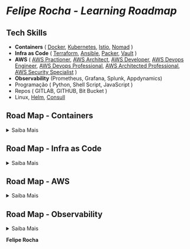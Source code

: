 # _Felipe Rocha - Learning Roadmap_

## Tech Skills

- **Containers** ( [Docker](#docker), [Kubernetes](#kubernetes), [Istio](#istio), [Nomad](#nomad) )
- **Infra as Code** ( [Terraform](#terraform), [Ansible](#ansible), [Packer](#packer), [Vault](#vault) )
- **AWS** ( [AWS Practioner](#awspractioner), [AWS Architect](#awsarchitect), [AWS Developer](#awsdeveloper), [AWS Devops Engineer](#awsdevopsprofessional), [AWS Devops Professional](#awsdevopsprofessional), [AWS Architected Professional](#awsarchitectedprofessional), [AWS Security Specialist](#awssecurityspecialist) )
- **Observability** (Prometheus, Grafana, Splunk, Appdynamics) 
- Programação ( Python, Shell Script, JavaScript )
- Repos ( GITLAB, GITHUB, Bit Bucket )
- Linux, [Helm](https://github.com/badtuxx/DescomplicandoHelm), [Consull](https://www.hashicorp.com/certification/consul-associate)
  
## Road Map - Containers

<details><summary>Saiba Mais</summary>
<p>

> Diagrama de evolução das Skills de Containers:

```mermaid
graph TD;
    Docker-->Kubernetes
    Docker-->Nomad;
    Docker-->Istio;
```

### <a id="docker" />Docker Certification - DCA

| Ação | Motivo | Inicio |Status |
| ------ | ------ | ------ | ------ |
| [Descomplicando Docker](https://www.linuxtips.io/products/descomplicando-o-docker) | Aprendendo Docker | 06/2022 | :white_check_mark: |
| [Fazer o Get Started do Docker](https://docs.docker.com/) | Aprimorando conhecimentos de Docker | Em definição | :white_large_square: |
| [Ler artigos da certificação](https://medium.com/@cristianvitortrucco/docker-dca-8be5bb09eb44) e [livro Descomplicando Docker](https://github.com/Furipe09/DescomplicandoDocker) | Aprender mais sobre a certificação | Em definição | :white_large_square: |
| [Simulados da Prova](https://www.amazon.com.br/Docker-Certified-Associate-Practice-Tests-ebook/dp/B07NCLGJJ3) | Preparação para a certificação DCA | Em definição | :white_large_square: |
| [Prova da Certificação](https://www.amazon.com.br/Docker-Certified-Associate-Practice-Tests-ebook/dp/B07NCLGJJ3) | Fechando um ciclo | Em definição | :white_large_square: |

### Kubernetes Certification - <a id="kubernetes" />

| Ação | Motivo | Inicio |Status |
| ------ | ------ | ------ | ------ |
| [Descomplicando Kubernetes](https://www.linuxtips.io/products/descomplicando-o-kubernetes) | Aprendendo Kubernetes | Em definição | :white_large_square: |
| [Fazer o Get Started do Kubernetes](https://) | Aprimorando conhecimentos de Kubernetes | Em definição | :white_large_square: |
| [Ler artigos da certificação]([https://](https://github.com/badtuxx/DescomplicandoKubernetes)) | Aprender mais sobre a certificação | Em definição | :white_large_square: |
| [Simulados da Prova](https://) | Preparação para a certificação  | Em definição | :white_large_square: |
| [Prova da Certificação](https://) | Fechando um ciclo | Em definição | :white_large_square: |
  
### Istio Certification - <a id="istio" />

| Ação | Motivo | Inicio |Status |
| ------ | ------ | ------ | ------ |
| [Descomplicando Istio](https://www.linuxtips.io/products/descomplicando-o-istio) | Aprendendo Istio | Em definição | :white_large_square: |
| [Fazer o Get Started do Kubernetes](https://) | Aprimorando conhecimentos de Istio | Em definição | :white_large_square: |
| [Ler artigos da certificação](https://) | Aprender mais sobre a certificação | Em definição | :white_large_square: |
| [Simulados da Prova](https://) | Preparação para a certificação  | Em definição | :white_large_square: |
| [Prova da Certificação](https://) | Fechando um ciclo | Em definição | :white_large_square: |

### Nomad Certification - <a id="nomad" />

| Ação | Motivo | Inicio |Status |
| ------ | ------ | ------ | ------ |
| [Descomplicando Nomad](https://) | Aprendendo Nomad | Em definição | :white_large_square: |
| [Fazer o Get Started do Nomad](https://) | Aprimorando conhecimentos de Nomad | Em definição | :white_large_square: |
| [Ler artigos da certificação](https://) | Aprender mais sobre a certificação | Em definição | :white_large_square: |
| [Simulados da Prova](https://) | Preparação para a certificação  | Em definição | :white_large_square: |
| [Prova da Certificação](https://) | Fechando um ciclo | Em definição | :white_large_square: |

</p>
  
</details>

## Road Map - Infra as Code

<details><summary>Saiba Mais</summary>
<p>

Diagrama de evolução das Skills Infra as Code:

```mermaid
graph TD;
    Terraform-->Ansible;
    Terraform-->Packer;
    Terraform-->Vault;
```
 
### Objetivo - Terraform Certification

| Ação | Motivo | Inicio |Status |
| ------ | ------ | ------ | ------ |
| [Curso Terraform](https://) | Aprendendo Terraform | Em definição | :white_check_mark: |
| [Fazer o Get Started do Terraform](https://) | Aprimorando conhecimentos de Terraform | Em definição | :white_large_square: |
| [Ler artigos da certificação](https://) | Aprender mais sobre a certificação | Em definição | :white_large_square: |
| [Simulados da Prova](https://) | Preparação para a certificação | Em definição | :white_large_square: |
| [Prova da Certificação](https://) | Fechando um ciclo | Em definição | :white_large_square: |


### Ansible Certification
  
| Ação | Motivo | Inicio |Status |
| ------ | ------ | ------ | ------ |
| [Curso Ansible](https://) | Aprendendo Ansible | Em definição | :white_check_mark: |
| [Fazer o Get Started do Ansible](https:) | Aprimorando conhecimentos de Ansible | Em definição | :white_large_square: |
| [Ler artigos da certificação](https://) | Aprender mais sobre a certificação | Em definição | :white_large_square: |
| [Simulados da Prova](https://) | Preparação para a certificação | Em definição | :white_large_square: |
| [Prova da Certificação](https://) | Fechando um ciclo | Em definição | :white_large_square: |
  
### Packer Certification
  
| Ação | Motivo | Inicio |Status |
| ------ | ------ | ------ | ------ |
| [Curso Ansible](https://) | Aprendendo Packer | Em definição | :white_check_mark: |
| [Fazer o Get Started do Packer](https:) | Aprimorando conhecimentos de Packer | Em definição | :white_large_square: |
| [Ler artigos da certificação](https://) | Aprender mais sobre a certificação | Em definição | :white_large_square: |
| [Simulados da Prova](https://) | Preparação para a certificação | Em definição | :white_large_square: |
| [Prova da Certificação](https://) | Fechando um ciclo | Em definição | :white_large_square: |
  
### Vault Certification
  
| Ação | Motivo | Inicio |Status |
| ------ | ------ | ------ | ------ |
| [Curso Vault](https://) | Aprendendo Vault | Em definição | :white_check_mark: |
| [Fazer o Get Started do Vault](https:) | Aprimorando conhecimentos de Vault | Em definição | :white_large_square: |
| [Ler artigos da certificação](https://) | Aprender mais sobre a certificação | Em definição | :white_large_square: |
| [Simulados da Prova](https://) | Preparação para a certificação | Em definição | :white_large_square: |
| [Prova da Certificação](https://) | Fechando um ciclo | Em definição | :white_large_square: |
  
</p>
  
</details>
  
## Road Map - AWS

<details><summary>Saiba Mais</summary>
<p>

Diagrama de evolução das Skills AWS:

```mermaid
graph TD;
    AWS-Practioner-->AWS-Architect;
    AWS-Practioner-->AWS-Developer;
    AWS-Architect-->AWS-Architect-Professional;
    AWS-Architect--->AWS-DevOps-Engineer;
```

### Objetivo - AWS Certification Practitioner

| Ação | Motivo | Inicio |Status |
| ------ | ------ | ------ | ------ |
| [Curso AWS básico](https://) | Aprendendo AWS | Em definição | :white_check_mark: |
| [Curso de ](https://) | Aprimorando conhecimentos básicos de AWS | Em definição | :white_large_square: |
| [Ler materiais da certificação](https://) | Aprender mais sobre a certificação | Em definição | :white_large_square: |
| [Simulados da Prova](https://) | Preparação para a certificação | Em definição | :white_large_square: |
| AWS Certification Practitioner | [Prova da Certificação](https://) | Fechando um ciclo | Em definição | :white_large_square: |

###  Objetivo - AWS Certification Solutions Architect

| Ação | Motivo | Inicio |Status |
| ------ | ------ | ------ | ------ |
| [Curso AWS architect](https://) | Aprendendo AWS | Em definição | :white_check_mark: |
| [Curso de ](https://) | Aprimorando conhecimentos de AWS | Em definição | :white_large_square: |
| [Ler materiais da certificação](https://) | Aprender mais sobre a certificação | Em definição | :white_large_square: |
| [Simulados da Prova](https://) | Preparação para a certificação | Em definição | :white_large_square: |
| [Prova da Certificação](https://) | Fechando um ciclo | Em definição | :white_large_square: |

###  Objetivo - AWS Certification Developer

| Ação | Motivo | Inicio |Status |
| ------ | ------ | ------ | ------ |
| [Curso AWS architect](https://) | Aprendendo AWS | Em definição | :white_check_mark: |
| [Curso de ](https://) | Aprimorando conhecimentos de AWS | Em definição | :white_large_square: |
| [Ler materiais da certificação](https://) | Aprender mais sobre a certificação | Em definição | :white_large_square: |
| [Simulados da Prova](https://) | Preparação para a certificação | Em definição | :white_large_square: |
| [Prova da Certificação](https://) | Fechando um ciclo | Em definição | :white_large_square: |

###  Objetivo - AWS Certification DevOps Engineer Professional

| Ação | Motivo | Inicio |Status |
| ------ | ------ | ------ | ------ |
| [Curso AWS](https://) | Aprendendo AWS | Em definição | :white_check_mark: |
| [Curso de ](https://) | Aprimorando conhecimentos de AWS | Em definição | :white_large_square: |
| [Ler materiais da certificação](https://) | Aprender mais sobre a certificação | Em definição | :white_large_square: |
| [Simulados da Prova](https://) | Preparação para a certificação | Em definição | :white_large_square: |
| [Prova da Certificação](https://) | Fechando um ciclo | Em definição | :white_large_square: |
  
###  Objetivo - AWS Certification Solutions Architect Professional

| Ação | Motivo | Inicio |Status |
| ------ | ------ | ------ | ------ |
| [Curso AWS](https://) | Aprendendo AWS | Em definição | :white_check_mark: |
| [Curso de ](https://) | Aprimorando conhecimentos de AWS | Em definição | :white_large_square: |
| [Ler materiais da certificação](https://) | Aprender mais sobre a certificação | Em definição | :white_large_square: |
| [Simulados da Prova](https://) | Preparação para a certificação | Em definição | :white_large_square: |
| [Prova da Certificação](https://) | Fechando um ciclo | Em definição | :white_large_square: |

###  Objetivo - AWS Certification Security Specialist

| Ação | Motivo | Inicio |Status |
| ------ | ------ | ------ | ------ | ------ |
| Curso AWS | Aprendendo AWS a | Em definição | :white_check_mark: |
| Curso de | Aprimorando conhecimentos de AWS | Em definição | :white_large_square: |
| Ler materiais da certificação | Aprender mais sobre a certificação | Em definição | :white_large_square: |
| Simulados da Prova | Preparação para a certificação | Em definição | :white_large_square: |
| Prova da Certificação | Fechando um ciclo | Em definição | :white_large_square: |

</p>

</details>

## Road Map - Observability

<details><summary>Saiba Mais</summary>
<p>
  
###  Objetivo - Logs 
  
| Ação | Motivo | Inicio |Status |
| ------ | ------ | ------ | ------ | ------ |
| Curso de | Aprendendo | Em definição | :white_check_mark: |
  
###  Objetivo - Metricas 
  
| Ação | Motivo | Inicio |Status |
| ------ | ------ | ------ | ------ | ------ |
| Curso de | Aprendendo | Em definição | :white_check_mark: |
  
###  Objetivo - APM
  
| Ação | Motivo | Inicio |Status |
| ------ | ------ | ------ | ------ | ------ |
| Curso de | Aprendendo | Em definição | :white_check_mark: |
  
###  Objetivo - Tracing
  
| Ação | Motivo | Inicio |Status |
| ------ | ------ | ------ | ------ | ------ |
| Curso de | Aprendendo | Em definição | :white_check_mark: |
  
</p>

</details>
  
**Felipe Rocha**


